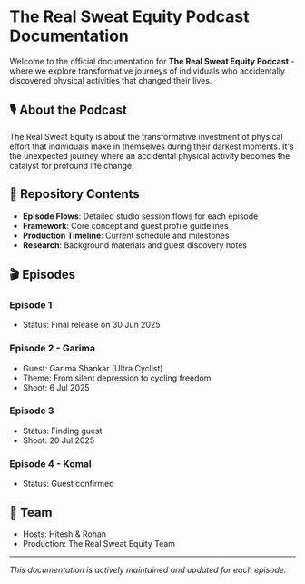 # The Real Sweat Equity Podcast Documentation

Welcome to the official documentation for **The Real Sweat Equity Podcast** - where we explore transformative journeys of individuals who accidentally discovered physical activities that changed their lives.

## 🎙️ About the Podcast

The Real Sweat Equity is about the transformative investment of physical effort that individuals make in themselves during their darkest moments. It's the unexpected journey where an accidental physical activity becomes the catalyst for profound life change.

## 📂 Repository Contents

- **Episode Flows**: Detailed studio session flows for each episode
- **Framework**: Core concept and guest profile guidelines
- **Production Timeline**: Current schedule and milestones
- **Research**: Background materials and guest discovery notes

## 🎬 Episodes

### Episode 1
- Status: Final release on 30 Jun 2025

### Episode 2 - Garima
- Guest: Garima Shankar (Ultra Cyclist)
- Theme: From silent depression to cycling freedom
- Shoot: 6 Jul 2025

### Episode 3 
- Status: Finding guest
- Shoot: 20 Jul 2025

### Episode 4 - Komal
- Status: Guest confirmed

## 🤝 Team

- Hosts: Hitesh & Rohan
- Production: The Real Sweat Equity Team

---

*This documentation is actively maintained and updated for each episode.*